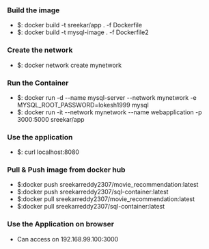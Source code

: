 <h3><b>Build the image</b></h3>
<ul>
<li>$: docker build -t sreekar/app . -f Dockerfile</li>
<li>$: docker build -t mysql-image . -f Dockerfile2</li>
</ul>
<h3><b>Create the network</b></h3>
<ul>
<li>$: docker network create mynetwork</li>
</ul>
<h3><b>Run the Container</b></h3>
<ul>
<li>$: docker run -d --name mysql-server --network mynetwork -e MYSQL_ROOT_PASSWORD=lokesh1999 mysql</li>
<li>$: docker run -it --network mynetwork --name webapplication -p 3000:5000 sreekar/app</li>
</ul>
<h3>Use the application</h3>
<ul>
<li>$: curl localhost:8080</li>
</ul>
<h3><b>Pull & Push image from docker hub</b></h3>
<ul>
<li>$:docker push sreekarreddy2307/movie_recommendation:latest</li>
<li>$:docker push sreekarreddy2307/sql-container:latest</li>
<li>$:docker pull sreekarreddy2307/movie_recommendation:latest</li>
<li>$:docker pull sreekarreddy2307/sql-container:latest</li>
</ul>
<h3><b>Use the Application on browser</b></h3>
<ul><li>Can access on 192.168.99.100:3000</li></ul>
